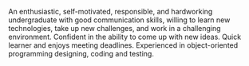An enthusiastic, self-motivated, responsible, and hardworking undergraduate with good communication
skills, willing to learn new technologies, take up new challenges, and work in a challenging environment.
Confident in the ability to come up with new ideas. Quick learner and enjoys meeting deadlines.
Experienced in object-oriented programming designing, coding and testing.
